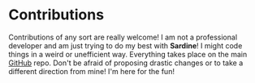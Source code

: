 # Contributions

Contributions of any sort are really welcome! I am not a professional developer and am just trying
to do my best with **Sardine**! I might code things in a weird or unefficient way. Everything takes
place on the main [GitHub](https://github.com/Bubobubobubobubo/sardine) repo. Don't be afraid
of proposing drastic changes or to take a different direction from mine! I'm here for the fun!

